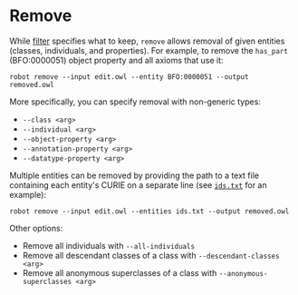 # Remove

While [filter](/filter) specifies what to keep, `remove` allows removal of given entities (classes, individuals, and properties). For example, to remove the `has_part` (BFO:0000051) object property and all axioms that use it:
```
robot remove --input edit.owl --entity BFO:0000051 --output removed.owl
```

More specifically, you can specify removal with non-generic types:
  * `--class <arg>`
  * `--individual <arg>`
  * `--object-property <arg>`
  * `--annotation-property <arg>`
  * `--datatype-property <arg>`

Multiple entities can be removed by providing the path to a text file containing each entity's CURIE on a separate line (see <a href="examples/ids.txt" target="_blank">`ids.txt`</a> for an example):
```
robot remove --input edit.owl --entities ids.txt --output removed.owl
```

Other options:
  * Remove all individuals with `--all-individuals`
  * Remove all descendant classes of a class with `--descendant-classes <arg>`
  * Remove all anonymous superclasses of a class with `--anonymous-superclasses <arg>`